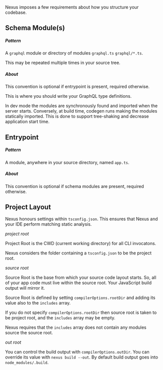 Nexus imposes a few requirements about how you structure your codebase.

## Schema Module(s)

##### Pattern

A `graphql` module or directory of modules `graphql.ts` `graphql/*.ts`.

This may be repeated multiple times in your source tree.

##### About

This convention is optional if entrypoint is present, required otherwise.

This is where you should write your GraphQL type definitions.

In dev mode the modules are synchronously found and imported when the server starts. Conversely, at build time, codegen runs making the modules statically imported. This is done to support tree-shaking and decrease application start time.

## Entrypoint

##### Pattern

A module, anywhere in your source directory, named `app.ts`.

##### About

This convention is optional if schema modules are present, required otherwise.

## Project Layout

Nexus honours settings within `tsconfig.json`. This ensures that Nexus and your IDE perform matching static analysis.

_project root_

Project Root is the CWD (current working directory) for all CLI invocatons.

Nexus considers the folder containing a `tsconfig.json` to be the project root.

_source root_

Source Root is the base from which your source code layout starts. So, all of your app code must live within the source root. Your JavaScript build output will mirror it.

Source Root is defined by setting `compilerOptions.rootDir` and adding its value also to the `includes` array.

If you do not specify `compilerOptions.rootDir` then source root is taken to be project root, and the `includes` array may be empty.

Nexus requires that the `includes` array does not contain any modules source the source root.

_out root_

You can control the build output with `compilerOptions.outDir`. You can override its value with `nexus build --out`. By default build output goes into `node_modules/.build`.
